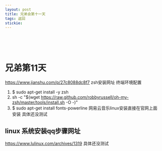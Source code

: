 ```yaml
---
layout: post
title: 兄弟会第十一天
tags: 返回
stickie: 
---
```


<br>
<br>
<br>

# 兄弟第11天 
https://www.jianshu.com/p/27c8088dc8f7 zsh安装网址 终端环境配置
1. $ sudo apt-get install -y zsh  
2. sh -c "$(wget https://raw.github.com/robbyrussell/oh-my-zsh/master/tools/install.sh -O -)"
3. $ sudo apt-get install fonts-powerline
网易云音乐linux安装直接在官网上面安装
 具体还没测试
## linux 系统安装qq步骤网址  
https://www.lulinux.com/archives/1319 具体还没测试
